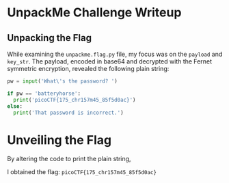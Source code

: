 # UnpackMe Challenge Writeup

## Unpacking the Flag

While examining the `unpackme.flag.py` file, my focus was on the `payload` and `key_str`. The payload, encoded in base64 and decrypted with the Fernet symmetric encryption, revealed the following plain string:

```python
pw = input('What\'s the password? ')

if pw == 'batteryhorse':
  print('picoCTF{175_chr157m45_85f5d0ac}')
else:
  print('That password is incorrect.')
```

# Unveiling the Flag

By altering the code to print the plain string, 

I obtained the flag: `picoCTF{175_chr157m45_85f5d0ac}`